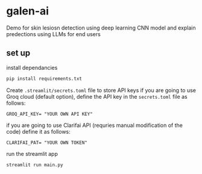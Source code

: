 # galen-ai

 Demo for skin lesiosn detection using deep learning CNN model and explain predections using LLMs for end users

 ## set up
 install dependancies
 ```bash
pip install requirements.txt
```
Create `.streamlit/secrets.toml` file to store API keys
if you are going to use Groq cloud (default option), define the API key in the `secrets.toml` file as follows:
```
GROQ_API_KEY= "YOUR OWN API KEY"
```
if you are going to use Clarifai API (requries manual modification of the code) define it as follows:
```
CLARIFAI_PAT= "YOUR OWN TOKEN"
```
run the streamlit app
```bash
streamlit run main.py
```

